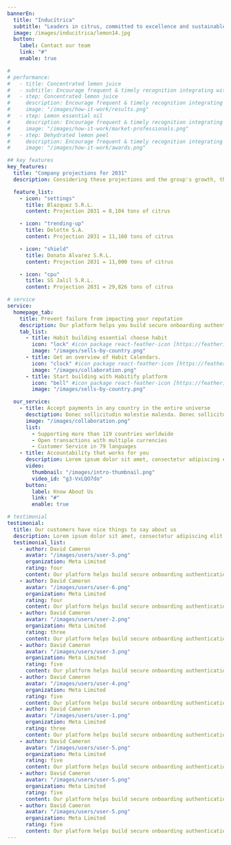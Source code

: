 ```yaml
---
bannerEn:
  title: "Inducítrica"
  subtitle: "Leaders in citrus, committed to excellence and sustainable development"
  image: /images/inducitrica/lemon14.jpg
  button:
    label: Contact our team
    link: "#"
    enable: true

#
# performance:
#   - title: Concentrated lemon juice
#   - subtitle: Encourage frequent & timely recognition integrating with communication tools
#   - step: Concentrated lemon juice
#     description: Encourage frequent & timely recognition integrating with communication tools
#     image: "/images/how-it-work/results.png"
#   - step: Lemon essential oil
#     description: Encourage frequent & timely recognition integrating with communication tools
#     image: "/images/how-it-work/market-professionals.png"
#   - step: Dehydrated lemon peel
#     description: Encourage frequent & timely recognition integrating with communication tools
#     image: "/images/how-it-work/awards.png"

## key features
key_features:
  title: "Company projections for 2031"
  description: Considering these projections and the group's growth, there is a need to establish a factory to industrialize its own lemons. Today, the group has 35,000 tons of its own fruit, and production projections will exceed 60,000 tons in the next five years. This leads to the need to initiate discussions aimed at securing a commercialization and supply contract with Coca-Cola Company.  

  feature_list:
    - icon: "settings"
      title: Blazquez S.R.L.
      content: Projection 2031 = 8,104 tons of citrus

    - icon: "trending-up"
      title: Delotte S.A.
      content: Projection 2031 = 11,160 tons of citrus

    - icon: "shield"
      title: Donato Alvarez S.R.L.
      content: Projection 2031 = 11,000 tons of citrus

    - icon: "cpu"
      title: SS Jalil S.R.L.
      content: Projection 2031 = 29,826 tons of citrus

# service
service:
  homepage_tab:
    title: Prevent failure from impacting your reputation
    description: Our platform helps you build secure onboarding authentication experiences that retain and engage your users. We build the infrastructure, you can.
    tab_list:
      - title: Habit building essential choose habit
        icon: "lock" #icon package react-feather-icon [https://feathericons.com/]
        image: "/images/sells-by-country.png"
      - title: Get an overview of Habit Calendars.
        icon: "clock" #icon package react-feather-icon [https://feathericons.com/]
        image: "/images/collaboration.png"
      - title: Start building with Habitify platform
        icon: "bell" #icon package react-feather-icon [https://feathericons.com/]
        image: "/images/sells-by-country.png"

  our_service:
    - title: Accept payments in any country in the entire universe
      desctiption: Donec sollicitudin molestie malesda. Donec sollicitudin molestie malesuada. Mauris pellentesque nec, egestas non nisi. Cras ultricies ligula sed
      image: "/images/collaboration.png"
      list:
        - Supporting more than 119 countries worldwide
        - Open transactions with multiple currencies
        - Customer Service in 79 languages
    - title: Accountability that works for you
      description: Lorem ipsum dolor sit amet, consectetur adipiscing elit. Morbi egestas Werat viverra id et aliquet. Vulputate egestas sollicitudin.
      video:
        thumbnail: "/images/intro-thumbnail.png"
        video_id: "g3-VxLQO7do"
      button:
        label: Know About Us
        link: "#"
        enable: true

# testimonial
testimonial:
  title: Our customers have nice things to say about us
  description: Lorem ipsum dolor sit amet, consectetur adipiscing elit. Morbi egestas Werat viverra id et aliquet. Vulputate egestas sollicitudin.
  testimonial_list:
    - author: David Cameron
      avatar: "/images/users/user-5.png"
      organization: Meta Limited
      rating: four
      content: Our platform helps build secure onboarding authentication experiences & engage your users. We build.
    - author: David Cameron
      avatar: "/images/users/user-6.png"
      organization: Meta Limited
      rating: four
      content: Our platform helps build secure onboarding authentication experiences & engage your users. We build.
    - author: David Cameron
      avatar: "/images/users/user-2.png"
      organization: Meta Limited
      rating: three
      content: Our platform helps build secure onboarding authentication experiences & engage your users. We build.
    - author: David Cameron
      avatar: "/images/users/user-3.png"
      organization: Meta Limited
      rating: five
      content: Our platform helps build secure onboarding authentication experiences & engage your users. We build.
    - author: David Cameron
      avatar: "/images/users/user-4.png"
      organization: Meta Limited
      rating: five
      content: Our platform helps build secure onboarding authentication experiences & engage your users. We build.
    - author: David Cameron
      avatar: "/images/users/user-1.png"
      organization: Meta Limited
      rating: three
      content: Our platform helps build secure onboarding authentication experiences & engage your users. We build.
    - author: David Cameron
      avatar: "/images/users/user-5.png"
      organization: Meta Limited
      rating: five
      content: Our platform helps build secure onboarding authentication experiences & engage your users. We build.
    - author: David Cameron
      avatar: "/images/users/user-5.png"
      organization: Meta Limited
      rating: five
      content: Our platform helps build secure onboarding authentication experiences & engage your users. We build.
    - author: David Cameron
      avatar: "/images/users/user-5.png"
      organization: Meta Limited
      rating: five
      content: Our platform helps build secure onboarding authentication experiences & engage your users. We build.
---
```

